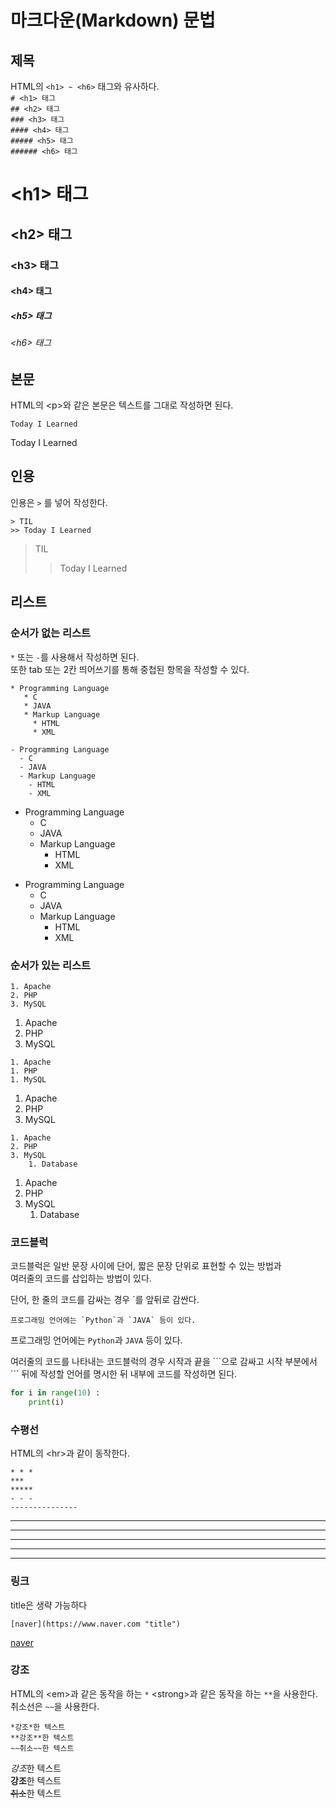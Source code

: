 # 마크다운(Markdown) 문법

## 제목
HTML의 `<h1> ~ <h6>` 태그와 유사하다.    
`# <h1> 태그`  
`## <h2> 태그`  
`### <h3> 태그`  
`#### <h4> 태그`  
`##### <h5> 태그`  
`###### <h6> 태그`  

# \<h1> 태그
## \<h2> 태그
### \<h3> 태그
#### \<h4> 태그
##### \<h5> 태그
###### \<h6> 태그       

  
## 본문
HTML의 \<p>와 같은 본문은 텍스트를 그대로 작성하면 된다.

`Today I Learned`

Today I Learned    


## 인용
인용은 `>` 를 넣어 작성한다.

```
> TIL  
>> Today I Learned
```  

> TIL
>> Today I Learned    


## 리스트
### 순서가 없는 리스트
`*` 또는 `-`를 사용해서 작성하면 된다.  
또한 tab 또는 2칸 띄어쓰기를 통해 중첩된 항목을 작성할 수 있다.

```
* Programming Language
   * C
   * JAVA
   * Markup Language
     * HTML
	 * XML
	 
- Programming Language
  - C
  - JAVA
  - Markup Language
    - HTML
	- XML
```

* Programming Language
  * C
  * JAVA
  * Markup Language
    * HTML
	* XML
	 
- Programming Language
  - C
  - JAVA
  - Markup Language
    - HTML
	- XML    


### 순서가 있는 리스트

```
1. Apache
2. PHP
3. MySQL
```
1. Apache
2. PHP
3. MySQL

```
1. Apache
1. PHP
1. MySQL
```  
1. Apache
2. PHP
3. MySQL

```
1. Apache
2. PHP
3. MySQL
	1. Database
```
1. Apache
2. PHP
3. MySQL       
	1. Database
  
### 코드블럭
코드블럭은 일반 문장 사이에 단어, 짧은 문장 단위로 표현할 수 있는 방법과  
여러줄의 코드를 삽입하는 방법이 있다.
  
단어, 한 줄의 코드를 감싸는 경우 `를 앞뒤로 감싼다.  

```프로그래밍 언어에는 `Python`과 `JAVA` 등이 있다.```

프로그래밍 언어에는 `Python`과 `JAVA` 등이 있다.  


여러줄의 코드를 나타내는 코드블럭의 경우 시작과 끝을 \```으로 감싸고
시작 부분에서 \``` 뒤에 작성할 언어를 명시한 뒤 내부에 코드를 작성하면 된다.

``` python
for i in range(10) :
	print(i)
```	    

### 수평선
HTML의 \<hr>과 같이 동작한다.

```
* * *
***
*****
- - -
---------------
```
* * *
***
*****
- - -
---------------


### 링크
title은 생략 가능하다

`[naver](https://www.naver.com "title")`

[naver](https://www.naver.com "title")
    


### 강조
HTML의 \<em>과 같은 동작을 하는 `*`
\<strong>과 같은 동작을 하는 `**`을 사용한다.  
취소선은 `~~`을 사용한다.

```
*강조*한 텍스트
**강조**한 텍스트
~~취소~~한 텍스트
```

*강조*한 텍스트  
**강조**한 텍스트  
~~취소~~한 텍스트  

